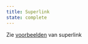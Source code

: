 ```yaml
---
title: Superlink
state: complete
---
```

Zie [voorbeelden](?p=viewall-examples-superlink) van superlink
